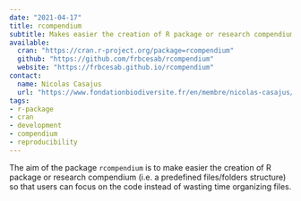 ```yaml
---
date: "2021-04-17"
title: rcompendium
subtitle: Makes easier the creation of R package or research compendium
available:
  cran: "https://cran.r-project.org/package=rcompendium"
  github: "https://github.com/frbcesab/rcompendium"
  website: "https://frbcesab.github.io/rcompendium"
contact:
  name: Nicolas Casajus
  url: "https://www.fondationbiodiversite.fr/en/membre/nicolas-casajus/"
tags:
- r-package
- cran
- development
- compendium
- reproducibility
---
```


The aim of the package `rcompendium` is to make easier the creation of 
R package or research compendium 
(i.e. a predefined files/folders structure) so that users can focus on the code 
instead of wasting time organizing files.

<!--more-->
